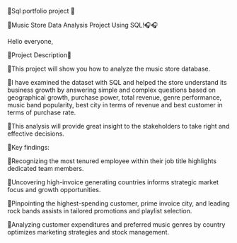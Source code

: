 
📌Sql portfolio project 📌

🎷Music Store Data Analysis Project Using SQL!🎧🎧
 
 Hello everyone,
 
📌Project Description📌

🎯This project will show you how to analyze the  music store database.

🎯I have examined the dataset with SQL and helped the store understand its business growth by answering simple and complex
questions based on geographical growth, purchase power, total revenue, genre
performance, music band popularity, best city in terms of revenue and best
customer in terms of purchase rate.

🎯This analysis will provide great insight to the stakeholders to take right and effective decisions.

 
📌Key findings:

🎯Recognizing the most tenured employee within their job title highlights dedicated team members.

🎯Uncovering high-invoice generating countries informs strategic market focus and growth opportunities.

🎯Pinpointing the highest-spending customer, prime invoice city, and leading rock bands assists in tailored promotions and playlist selection.

🎯Analyzing customer expenditures and preferred music genres by country optimizes marketing strategies and stock
management.
 
